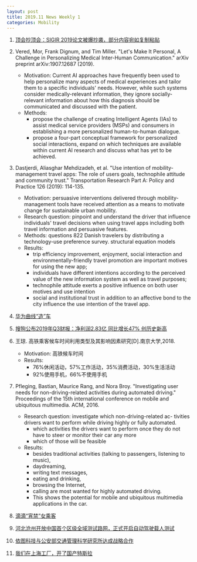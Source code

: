 ```yaml
---
layout: post
title: 2019.11 News Weekly 1
categories: Mobility
---
```


1. [顶会抄顶会：SIGIR 2019论文被爆抄袭，部分内容宛如复制粘贴](https://www.jiqizhixin.com/articles/2019-11-02-3)

2. Vered, Mor, Frank Dignum, and Tim Miller. "Let's Make It Personal, A Challenge in Personalizing Medical Inter-Human Communication." arXiv preprint arXiv:1907.12687 (2019).

    - Motivation: Current AI approaches have frequently been used to help personalize many aspects of medical experiences and tailor them to a specific individuals' needs. However, while such systems consider medically-relevant information, they ignore socially-relevant information about how this diagnosis should be communicated and discussed with the patient.
    - Methods: 
        - propose the challenge of creating Intelligent Agents (IAs) to assist medical service providers (MSPs) and consumers in establishing a more personalized human-to-human dialogue. 
        - propose a four-part conceptual framework for personalized social interactions, expand on which techniques are available within current AI research and discuss what has yet to be achieved.

3. Dastjerdi, Aliasghar Mehdizadeh, et al. "Use intention of mobility-management travel apps: The role of users goals, technophile attitude and community trust." Transportation Research Part A: Policy and Practice 126 (2019): 114-135.

    - Motivation: persuasive interventions delivered through mobility-management tools have received attention as a means to motivate change for sustainable urban mobility.
    - Research question: pinpoint and understand the driver that influence individuals' travel decisions when using travel apps including both travel information and persuasive features.
    - Methods: questions 822 Danish travelers by distributing a technology-use preference survey. structural equation models
    - Results:
        - trip efficiency improvement, enjoyment, social interaction and environmentally-friendly travel promotion are important motives for using the new app; 
        - individuals have different intentions according to the perceived value of the new information system as well as travel purposes;
        - technophile attitude exerts a positive influence on both user motives and use intention
        - social and institutional trust in addition to an affective bond to the city influence the use intention of the travel app.

4. [华为曲线“造”车](https://www.huxiu.com/article/324486.html)

5. [搜狗公布2019年Q3财报：净利润2.83亿 同比增长47% 创历史新高](https://www.jiqizhixin.com/articles/2019-11-04-19)

6. 王琼. 高铁乘客候车时间利用类型及其影响因素研究[D].南京大学,2018.

    - Motivation: 高铁候车时间
    - Results:
        - 76%休闲活动，57%工作活动，35%消费活动，30%生活活动
        - 92%使用手机，66%不使用手机

7. Pfleging, Bastian, Maurice Rang, and Nora Broy. "Investigating user needs for non-driving-related activities during automated driving." Proceedings of the 15th international conference on mobile and ubiquitous multimedia. ACM, 2016.

    - Research question: investigate which non-driving-related ac- tivities drivers want to perform while driving highly or fully automated.
        - which activities the drivers want to perform once they do not have to steer or monitor their car any more
        - which of those will be feasible
    - Results:
        - besides traditional activities (talking to passengers, listening to music), 
        - daydreaming, 
        - writing text messages, 
        - eating and drinking, 
        - browsing the Internet, 
        - calling are most wanted for highly automated driving. 
        - This shows the potential for mobile and ubiquitous multimedia applications in the car.

8. [滴滴“宵禁”女乘客](https://www.huxiu.com/article/325031.html)

9. [河北沧州开放中国首个区级全域测试路网，正式开启自动驾驶载人测试](https://www.jiqizhixin.com/dailies/3ba96bf4-6ac7-4b89-824a-d34ad60c9d3f)

10. [依图科技与公安部交通管理科学研究所达成战略合作](https://www.jiqizhixin.com/)

11. [我们在上海工厂，开了国产特斯拉](https://www.huxiu.com/article/325060.html)

